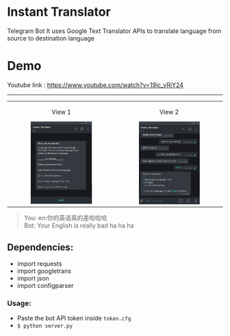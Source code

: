 # Instant Translator

Telegram Bot It uses Google Text Translator APIs to translate language from source to destination language

# Demo
Youtube link : https://www.youtube.com/watch?v=19ic_yRjY24
<hr>
<table align="center">
    <tr>
        <td align="center">
         <p>View 1</p>
        <img src="assets/telebot1.png" alt="screenshot of font view 1" width="60%" height="48%"/>   
        </td>
        <td align="center">
        <p>View 2</p>
         <img src="assets/telebot2.png" alt="screenshot of font view 2" width="60%" height="48%"/>
        </td>
    </tr>
</table>

> You: en:你的英语真的差哈哈哈\
> Bot: Your English is really bad ha ha ha 


## Dependencies:
  * import requests
  * import googletrans
  * import json
  * import configparser
  
### Usage:
 * Paste the bot API token inside `token.cfg`
 * ```$ python server.py```


